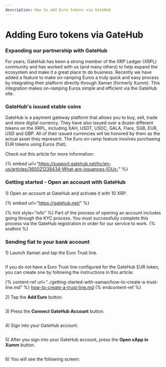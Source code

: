 ```yaml
---
description: How to add Euro tokens via GateHub
---
```


# Adding Euro tokens via GateHub

### Expanding our partnership with GateHub

For years, GateHub has been a strong member of the XRP Ledger (XRPL) community and has worked with us (and many others) to help expand the ecosystem and make it a great place to do business. Recently we have added a feature to make on-ramping Euros a truly quick and easy process by integrating their platform directly through Xaman (formerly Xumm). This integration makes on-ramping Euros simple and efficient via the GateHub site.

### GateHub's issued stable coins

GateHub is a payment gateway platform that allows you to buy, sell, trade and store digital currency. They have also issued over a dozen different tokens on the XRPL, including XAH, USDT, USDC, GALA, Flare, SGB, EUR, USD and GBP. All of their issued currencies will be honored by them as the actual asset they represent.  The Euro on-ramp feature involves purchasing EUR tokens using Euros (fiat).

Check out this article for more information:

{% embed url="https://support.gatehub.net/hc/en-us/articles/360021238434-What-are-issuances-IOUs-" %}

### Getting started - Open an account with GateHub

1\) Open an account at GateHub and activate it with 10 XRP.  &#x20;

{% embed url="https://gatehub.net/" %}

{% hint style="info" %}
Part of the process of opening an account includes going through the KYC process. You must successfully complete this process via the GateHub registration in order for our service to work.
{% endhint %}

### Sending fiat to your bank account

1\) Launch Xaman and tap the Euro Trust line.

<figure><img src="../.gitbook/assets/image (1) (1) (1) (1) (1) (1) (1) (1) (1) (1) (1) (1) (1) (1) (1) (1) (1) (1) (1) (1) (1) (1) (1) (1) (1) (1) (1) (1).png" alt=""><figcaption></figcaption></figure>

If you do not have a Euro Trust line configured for the GateHub EUR token, you can create one by following the instructions in this article:

{% content-ref url="../getting-started-with-xaman/how-to-create-a-trust-line.md" %}
[how-to-create-a-trust-line.md](../getting-started-with-xaman/how-to-create-a-trust-line.md)
{% endcontent-ref %}



2\) Tap the **Add Euro** button.

<figure><img src="../.gitbook/assets/GateHub - Euro - 1.png" alt=""><figcaption></figcaption></figure>

3\) Press the **Connect GateHub Account** button.

<figure><img src="../.gitbook/assets/GateHub - Euro - 2.png" alt=""><figcaption></figcaption></figure>

4\) Sign into your GateHub account.

<figure><img src="../.gitbook/assets/GateHub - Euro - 3.png" alt=""><figcaption></figcaption></figure>

5\) After you sign into your GateHub account, press the **Open xApp in Xumm** button.

<figure><img src="../.gitbook/assets/GateHub - Euro - 4.png" alt=""><figcaption></figcaption></figure>

6\) You will see the following screen:

<figure><img src="../.gitbook/assets/GateHub - Euro - 5.png" alt=""><figcaption></figcaption></figure>
